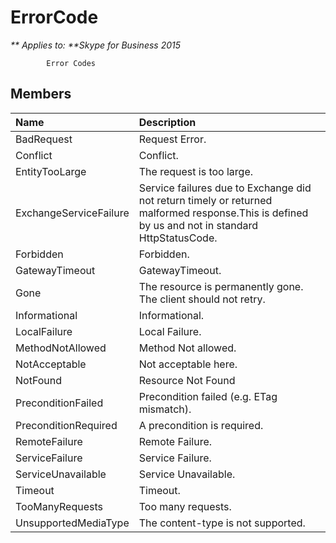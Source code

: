 
# ErrorCode


_** Applies to: **Skype for Business 2015_

            Error Codes
            
## Members



|**Name**|**Description**|
|:-----|:-----|
|BadRequest|Request Error.|
|Conflict|Conflict.|
|EntityTooLarge|The request is too large.|
|ExchangeServiceFailure|Service failures due to Exchange did not return timely or returned malformed response.This is defined by us and not in standard HttpStatusCode.|
|Forbidden|Forbidden.|
|GatewayTimeout|GatewayTimeout.|
|Gone|The resource is permanently gone. The client should not retry.|
|Informational|Informational.|
|LocalFailure|Local Failure.|
|MethodNotAllowed|Method Not allowed.|
|NotAcceptable|Not acceptable here.|
|NotFound|Resource Not Found|
|PreconditionFailed|Precondition failed (e.g. ETag mismatch).|
|PreconditionRequired|A precondition is required.|
|RemoteFailure|Remote Failure.|
|ServiceFailure|Service Failure.|
|ServiceUnavailable|Service Unavailable.|
|Timeout|Timeout.|
|TooManyRequests|Too many requests.|
|UnsupportedMediaType|The content-type is not supported.|
